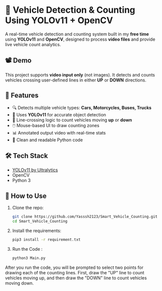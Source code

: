 # 🚗 Vehicle Detection & Counting Using YOLOv11 + OpenCV

A real-time vehicle detection and counting system built in my **free time** using **YOLOv11** and **OpenCV**, designed to process **video files** and provide live vehicle count analytics.

## 📽️ Demo
This project supports **video input only** (not images). It detects and counts vehicles crossing user-defined lines in either **UP** or **DOWN** directions.

## 🚀 Features

- 🔍 Detects multiple vehicle types: **Cars, Motorcycles, Buses, Trucks**
- 🧠 Uses **YOLOv11** for accurate object detection
- 🎯 Line-crossing logic to count vehicles moving **up** or **down**
- 🖱️ Mouse-based UI to draw counting zones
- 📊 Annotated output video with real-time stats
- 🧼 Clean and readable Python code

## 🛠️ Tech Stack

- [YOLOv11 by Ultralytics](https://github.com/ultralytics/ultralytics)
- OpenCV
- Python 3

## 📂 How to Use

1. Clone the repo:
   ```bash
   git clone https://github.com/Yasssh2123/Smart_Vehicle_Counting.git
   cd Smart_Vehicle_Counting
2. Install the requirements:
   ```bash
   pip3 install -r requirement.txt
3. Run the Code :
   ```bash
   python3 Main.py 
After you run the code, you will be prompted to select two points for drawing each of the counting lines. First, draw the "UP" line to count vehicles moving up, and then draw the "DOWN" line to count vehicles moving down.

      
